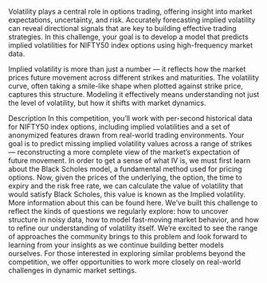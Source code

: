 Volatility plays a central role in options trading, offering insight into market expectations, uncertainty, and risk. Accurately forecasting implied volatility can reveal directional signals that are key to building effective trading strategies. In this challenge, your goal is to develop a model that predicts implied volatilities for NIFTY50 index options using high-frequency market data.

Implied volatility is more than just a number — it reflects how the market prices future movement across different strikes and maturities. The volatility curve, often taking a smile-like shape when plotted against strike price, captures this structure. Modeling it effectively means understanding not just the level of volatility, but how it shifts with market dynamics.

Description
In this competition, you’ll work with per-second historical data for NIFTY50 index options, including implied volatilities and a set of anonymized features drawn from real-world trading environments. Your goal is to predict missing implied volatility values across a range of strikes — reconstructing a more complete view of the market’s expectation of future movement.
In order to get a sense of what IV is, we must first learn about the Black Scholes model, a fundamental method used for pricing options. Now, given the prices of the underlying, the option, the time to expiry and the risk free rate, we can calculate the value of volatility that would satisfy Black Scholes, this value is known as the Implied volatility. More information about this can be found here.
We’ve built this challenge to reflect the kinds of questions we regularly explore: how to uncover structure in noisy data, how to model fast-moving market behavior, and how to refine our understanding of volatility itself. We’re excited to see the range of approaches the community brings to this problem and look forward to learning from your insights as we continue building better models ourselves.
For those interested in exploring similar problems beyond the competition, we offer opportunities to work more closely on real-world challenges in dynamic market settings.
